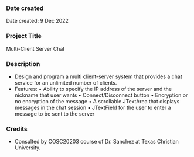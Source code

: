 ### Date created

Date created: 9 Dec 2022

### Project Title

Multi-Client Server Chat

### Description

- Design and program a multi client-server system that provides a chat service for an unlimited number of clients.
- Features:
  • Ability to specify the IP address of the server and the nickname that user wants
  • Connect/Disconnect button
  • Encryption or no encryption of the message
  • A scrollable JTextArea that displays messages in the chat session
  • JTextField for the user to enter a message to be sent to the server

### Credits

- Consulted by COSC20203 course of Dr. Sanchez at Texas Christian University.
